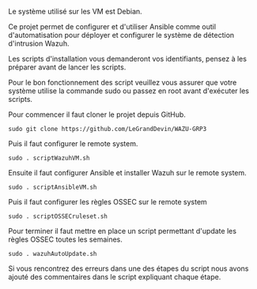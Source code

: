 Le système utilisé sur les VM est Debian.

Ce projet permet de configurer et d'utiliser Ansible comme outil d'automatisation pour déployer et configurer le système de détection d'intrusion Wazuh.

Les scripts d'installation vous demanderont vos identifiants, pensez à les préparer avant de lancer les scripts.

Pour le bon fonctionnement des script veuillez vous assurer que votre système utilise la commande sudo ou passez en root avant d'exécuter les scripts.

Pour commencer il faut cloner le projet depuis GitHub.
```
sudo git clone https://github.com/LeGrandDevin/WAZU-GRP3
```

Puis il faut configurer le remote system.

```
sudo . scriptWazuhVM.sh
```

Ensuite il faut configurer Ansible et installer Wazuh sur le remote system.

```
sudo . scriptAnsibleVM.sh
```

Puis il faut configurer les règles OSSEC sur le remote system

```
sudo . scriptOSSECruleset.sh
```

Pour terminer il faut mettre en place un script permettant d'update les règles OSSEC toutes les semaines.

```
sudo . wazuhAutoUpdate.sh
```

Si vous rencontrez des erreurs dans une des étapes du script nous avons ajouté des commentaires dans le script expliquant chaque étape.
